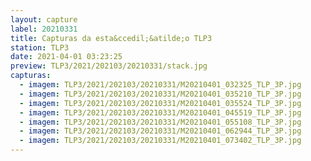 ```yaml
---
layout: capture
label: 20210331
title: Capturas da esta&ccedil;&atilde;o TLP3
station: TLP3
date: 2021-04-01 03:23:25
preview: TLP3/2021/202103/20210331/stack.jpg
capturas:
  - imagem: TLP3/2021/202103/20210331/M20210401_032325_TLP_3P.jpg
  - imagem: TLP3/2021/202103/20210331/M20210401_035210_TLP_3P.jpg
  - imagem: TLP3/2021/202103/20210331/M20210401_035524_TLP_3P.jpg
  - imagem: TLP3/2021/202103/20210331/M20210401_045519_TLP_3P.jpg
  - imagem: TLP3/2021/202103/20210331/M20210401_055108_TLP_3P.jpg
  - imagem: TLP3/2021/202103/20210331/M20210401_062944_TLP_3P.jpg
  - imagem: TLP3/2021/202103/20210331/M20210401_073402_TLP_3P.jpg
---
```

